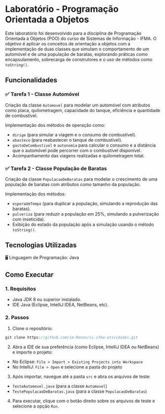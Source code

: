 # Laboratório - Programação Orientada a Objetos

Este laboratório foi desenvolvido para a disciplina de Programação Orientada a Objetos (POO) do curso de Sistemas de Informação - IFMA. O objetivo é aplicar os conceitos de orientação a objetos com a implementação de duas classes que simulam o comportamento de um automóvel e de uma população de baratas, explorando práticas como encapsulamento, sobrecarga de construtores e o uso de métodos como `toString()`.

## Funcionalidades

### ✅ Tarefa 1 - Classe Automóvel
Criação da classe `Automovel` para modelar um automóvel com atributos como placa, quilometragem, capacidade do tanque, eficiência e quantidade de combustível.

Implementação dos métodos de operação como:

- `dirige` (para simular a viagem e o consumo de combustível).
- `abastece` (para reabastecer o tanque de combustível).
- `gastoDeCombustivel` e `autonomia` para calcular o consumo e a distância que o automóvel pode percorrer com o combustível disponível.
- Acompanhamento das viagens realizadas e quilometragem total.

### ✅ Tarefa 2 - Classe População de Baratas
Criação da classe `PopulacaoDeBaratas` para modelar o crescimento de uma população de baratas com atributos como tamanho da população.

Implementação dos métodos:

- `esperaUmTempo` (para duplicar a população, simulando a reprodução das baratas).
- `pulveriza` (para reduzir a população em 25%, simulando a pulverização com inseticida).
- Exibição do estado da população após a simulação usando o método `toString()`.

## Tecnologias Utilizadas
🖥️ Linguagem de Programação: Java

## Como Executar

### 1. Requisitos
- Java JDK 8 ou superior instalado.
- IDE Java (Eclipse, IntelliJ IDEA, NetBeans, etc).

### 2. Passos
1. Clone o repositório:

``` java
git clone https://github.com/im-Renan/si-ifma-atividades.git
```
2. Abra a IDE de sua preferência (como Eclipse, IntelliJ IDEA ou NetBeans) e importe o projeto:

- No Eclipse: `File > Import > Existing Projects into Workspace`
- No IntelliJ: `File > Open` e selecione a pasta do projeto

3. Após importar, navegue até a pasta `src` e abra os arquivos de teste:

- `TesteAutomovel.java` (para a classe `Automovel`)
- `TestePopulacaoDeBaratas.java` (para a classe `PopulacaoDeBaratas`)

4. Para executar, clique com o botão direito sobre os arquivos de teste e selecione a opção `Run`.
